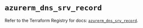 # `azurerm_dns_srv_record`

Refer to the Terraform Registry for docs: [`azurerm_dns_srv_record`](https://registry.terraform.io/providers/hashicorp/azurerm/4.5.0/docs/resources/dns_srv_record).
